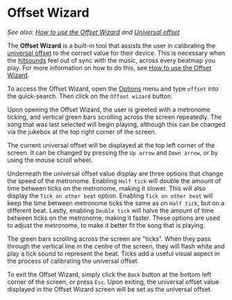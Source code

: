 # Offset Wizard

*See also: [How to use the Offset Wizard](/wiki/Guides/How_to_Use_the_Offset_Wizard) and [Universal offset](/wiki/Client/Options/Universal_offset)*

The **Offset Wizard** is a built-in tool that assists the user in calibrating the [universal offset](/wiki/Client/Options/Universal_offset) to the correct value for their device. This is necessary when the [hitsounds](/wiki/Beatmapping/Hitsound) feel out of sync with the music, across every beatmap you play. For more information on how to do this, see [How to use the Offset Wizard](/wiki/Guides/How_to_Use_the_Offset_Wizard).

To access the Offset Wizard, open the [Options](/wiki/Client/Options) menu and type `offset` into the quick-search. Then click on the `Offset wizard` button.

Upon opening the Offset Wizard, the user is greeted with a metronome ticking, and vertical green bars scrolling across the screen repeatedly. The song that was last selected will begin playing, although this can be changed via the jukebox at the top right corner of the screen.

The current universal offset will be displayed at the top left corner of the screen. It can be changed by pressing the `Up arrow` and `Down arrow`, or by using the mouse scroll wheel.

Underneath the universal offset value display are three options that change the speed of the metronome. Enabling `Half tick` will double the amount of time between ticks on the metronome, making it slower. This will also display the `Tick on other beat` option. Enabling `Tick on other beat` will keep the time between metronome ticks the same as on `Half tick`, but on a different beat. Lastly, enabling `Double tick` will halve the amount of time between ticks on the metronome, making it faster. These options are used to adjust the metronome, to make it better fit the song that is playing.

The green bars scrolling across the screen are "ticks". When they pass through the vertical line in the centre of the screen, they will flash white and play a tick sound to represent the beat. Ticks add a useful visual aspect in the process of calibrating the universal offset.

To exit the Offset Wizard, simply click the `Back` button at the bottom left corner of the screen, or press `Esc`. Upon exiting, the universal offset value displayed in the Offset Wizard screen will be set as the universal offset.

